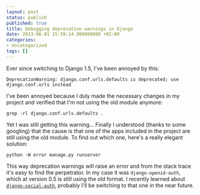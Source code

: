 ```yaml
---
layout: post
status: publish
published: true
title: Debugging deprecation warnings in Django
date: 2013-06-01 15:59:14.000000000 +02:00
categories:
- Uncategorized
tags: []
---
```

Ever since switching to Django 1.5, I've been annoyed by this:

```
DeprecationWarning: django.conf.urls.defaults is deprecated; use django.conf.urls instead
```

I've been annoyed because I duly made the necessary changes in my project and verified that I'm not using the old module anymore:

```
grep -rl django.conf.urls.defaults .
```

Yet I was still getting this warning... Finally I understood (thanks to some googling) that the cause is that one of the apps included in the project are still using the old module. To find out which one, here's a really elegant solution:

```
python -W error manage.py runserver
```

This way deprecation warnings will raise an error and from the stack trace it's easy to find the perpetrator. In my case it was `django-openid-auth`, which at version 0.5 is still using the old format. I recently learned about <a href="https://github.com/omab/django-social-auth">`django-social-auth`</a>, probably I'll be switching to that one in the near future.
